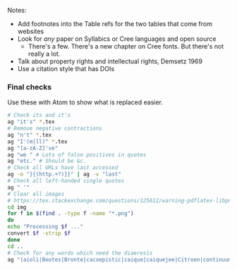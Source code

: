 Notes:

- Add footnotes into the Table refs for the two tables that come from websites
- Look for _any_ paper on Syllabics or Cree languages and open source
  - There's a few. There's a new chapter on Cree fonts. But there's not really a lot.
- Talk about property rights and intellectual rights, Demsetz 1969
- Use a citation style that has DOIs

### Final checks

Use these with Atom to show what is replaced easier.

```sh
# Check its and it's
ag "it's" *.tex
# Remove negative contractions
ag "n't" *.tex
ag "I'(m|ll)" *.tex
ag "[a-zA-Z]'ve"
ag "we " # Lots of false positives in quotes
ag "etc." # Should be &c.
# Check all URLs have last accessed
ag -o "}{(http.+?)}}" | ag -v "last"
# Check all left-handed single quotes
ag " '"
# Clear all images
# https://tex.stackexchange.com/questions/125612/warning-pdflatex-libpng-warning-iccp-known-incorrect-srgb-profile
cd img
for f in $(find . -type f -name "*.png")
do
echo "Processing $f ..."
convert $f -strip $f
done
cd ..
# Check for any words which need the diaeresis
ag "(aioli|Bootes|Bronte|cacoepistic|caique|caiquejee|Citroen|continuum|cooccurr|cooccurrence|coop|cooped|cooperate|cooperation|cooperative|cooperator|coops|coopt|coopted|coopting|cooption|coordinate|coordinated|coordinateing|coordination|coordinator|coordinators|coossify|Creusa|dais|demosaicking|faience|faroelite|haliæetos|hyperoodon|intraatomic|langue d’oil|Laocoon|Moet|monoideism|mosaic|naif|naive|naiveté|Noel|noone|oocyte|oology|opium|palaeooceanography|paleooceanography|panzooty|preeminent|preeminently|preempt|preemption|preemptive|prooxidant|reelect|reelected|reelecting|reemergence|reenact|reenter|reentered|reentering|reestablish|reestablished|reestablishing|reexamine|reinvent|residuum|Thais|Zaire|Zoe|zoological|zoology)"
```
